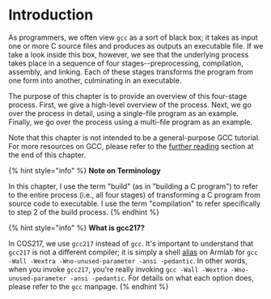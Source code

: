 # Introduction

As programmers, we often view `gcc` as a sort of black box; it takes as input one or more C source files and produces as outputs an executable file. If we take a look inside this box, however, we see that the underlying process takes place in a sequence of four stages--preprocessing, compilation, assembly, and linking. Each of these stages transforms the program from one form into another, culminating in an executable.&#x20;

The purpose of this chapter is to provide an overview of this four-stage process. First, we give a high-level overview of the process. Next, we go over the process in detail, using a single-file program as an example. Finally, we go over the process using a multi-file program as an example.&#x20;

Note that this chapter is not intended to be a general-purpose GCC tutorial. For more resources on GCC, please refer to the [further reading](../copy-of-gnu-compiler-collection-gcc/further-reading.md) section at the end of this chapter.

{% hint style="info" %}
**Note on Terminology**

In this chapter, I use the term "build" (as in "building a C program") to refer to the entire process (i.e., all four stages) of transforming a C program from source code to executable. I use the term "compilation" to refer specifically to step 2 of the build process.
{% endhint %}

{% hint style="info" %}
**What is gcc217?**

In COS217, we use `gcc217` instead of `gcc`. It's important to understand that `gcc217` is not a different compiler; it is simply a shell [alias](../the-linux-command-line/useful-command-line-features.md#aliases) on Armlab for `gcc -Wall -Wextra -Wno-unused-parameter -ansi -pedantic`. In other words, when you invoke `gcc217`, you're really invoking `gcc -Wall -Wextra -Wno-unused-parameter -ansi -pedantic`. For details on what each option does, please refer to the `gcc` manpage.
{% endhint %}
